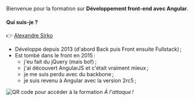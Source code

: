 Bienvenue pour la formation sur **Développement front-end avec Angular**.

#### Qui suis-je ?

:point_right: [Alexandre Sirko](https://www.alexandre.lets-code.fr/)

- Développe depuis 2013 (d'abord Back puis Front ensuite Fullstack) ;
- Est tombé dans le front en 2015 : 
  - j'eu fait du jQuery (mais bof) ;
  - j'ai découvert AngularJS et c'était vraiment mieux ;
  - je me suis perdu avec du backbone ;
  - je suis revenu à Angular avec la version 2rc5 ;


<img src="~/1.introduction/Formation_Angular.png" style="max-width: 300px" alt="QR code pour accéder à la formation"></img>
_À l'attaque !_
